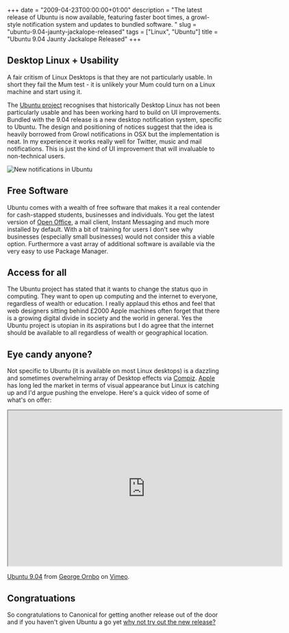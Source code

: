 +++
date = "2009-04-23T00:00:00+01:00"
description = "The latest release of Ubuntu is now available, featuring faster boot times, a growl-style notification system and updates to bundled software. "
slug = "ubuntu-9.04-jaunty-jackalope-released"
tags = ["Linux", "Ubuntu"]
title = "Ubuntu 9.04 Jaunty Jackalope Released"
+++

## Desktop Linux + Usability

A fair critism of Linux Desktops is that they are not particularly usable. In
short they fail the Mum test - it is unlikely your Mum could turn on a Linux
machine and start using it.

The [Ubuntu project][1] recognises that historically Desktop Linux has not been
particularly usable and has been working hard to build on UI improvements.
Bundled with the 9.04 release is a new desktop notification system, specific to
Ubuntu. The design and positioning of notices suggest that the idea is heavily
borrowed from Growl notifications in OSX but the implementation is neat. In my
experience it works really well for Twitter, music and mail notifications. This
is just the kind of UI improvement that will invaluable to non-technical users.

![New notifications in Ubuntu][2]

## Free Software

Ubuntu comes with a wealth of free software that makes it a real contender for
cash-stapped students, businesses and individuals. You get the latest version of
[Open Office][3], a mail client, Instant Messaging and much more installed by
default. With a bit of training for users I don't see why businesses (especially
small businesses) would not consider this a viable option. Furthermore a vast
array of additional software is available via the very easy to use Package
Manager.

## Access for all

The Ubuntu project has stated that it wants to change the status quo in
computing. They want to open up computing and the internet to everyone,
regardless of wealth or education. I really applaud this ethos and feel that web
designers sitting behind £2000 Apple machines often forget that there is a
growing digital divide in society and the world in general. Yes the Ubuntu
project is utopian in its aspirations but I do agree that the internet should be
available to all regardless of wealth or geographical location.

## Eye candy anyone?

Not specific to Ubuntu (it is available on most Linux desktops) is a dazzling
and sometimes overwhelming array of Desktop effects via [Compiz][4]. [Apple][5]
has long led the market in terms of visual appearance but Linux is catching up
and I'd argue pushing the envelope. Here's a quick video of some of what's on
offer:

<iframe src="https://player.vimeo.com/video/4277921" width="640" height="363" allow="autoplay; fullscreen" allowfullscreen></iframe>

[Ubuntu 9.04][6] from [George Ornbo][7] on [Vimeo][8].

## Congratuations

So congratulations to Canonical for getting another release out of the door and
if you haven't given Ubuntu a go yet [why not try out the new release?][9]

[1]: http://www.ubuntu.com/
[2]: /images/articles/notification.webp
[3]: http://www.openoffice.org/
[4]: http://www.compiz.org/
[5]: http://www.apple.com/
[6]: https://vimeo.com/4277921
[7]: https://vimeo.com/user472031
[8]: https://vimeo.com
[9]: http://www.ubuntu.com/getubuntu/download

